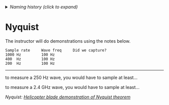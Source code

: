<details><summary><i>Naming history (click to expand)</i></summary>
<pre>
2022 Aug 08: 050-Nyquist.md
2022 Aug 30: 090-Nyquist.md 
2023 Jan 04: 082-Nyquist.md 
2023 Jan 23: 082LATER-Nyquist.md 
2023 Jan 28: 999-Nyquist.md
2023 May 22: 040_Nyquist.md
</pre>
</details>

# Nyquist

The instructor will do demonstrations using the notes below.

```
Sample rate     Wave freq     Did we capture?
1000 Hz         100 Hz       
400  Hz         100 Hz        
200  Hz         100 Hz        
```

-------------------

to measure a 250 Hz wave, you would have to sample at least...
 
 
to measure a 2.4 GHz wave, you would have to sample at least...

_Nyquist: [Helicopter blade demonstration of Nyquist theorem](https://www.youtube.com/watch?v=yr3ngmRuGUc)_
